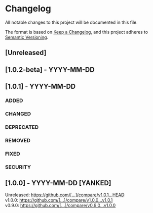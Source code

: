 # Changelog
All notable changes to this project will be documented in this file.

The format is based on [Keep a Changelog](https://keepachangelog.com/en/1.0.0/),
and this project adheres to [Semantic Versioning](https://semver.org/spec/v2.0.0.html).

## [Unreleased]

## [1.0.2-beta] - YYYY-MM-DD

## [1.0.1] - YYYY-MM-DD
### ADDED
### CHANGED
### DEPRECATED
### REMOVED
### FIXED
### SECURITY

## [1.0.0] - YYYY-MM-DD [YANKED]


Unreleased: https://github.com/[...]/compare/v1.0.1...HEAD  
v1.0.0: https://github.com/[...]/compare/v1.0.0...v1.0.1  
v0.9.0: https://github.com/[...]/compare/v0.9.0...v1.0.0  
